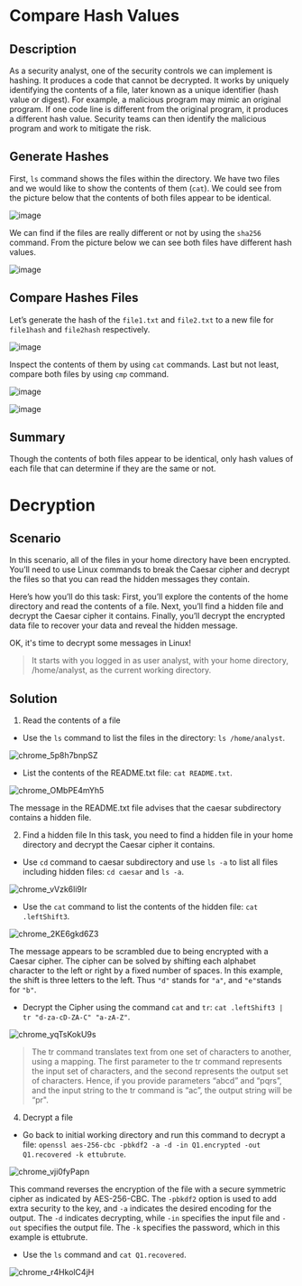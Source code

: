 # Compare Hash Values

## Description
As a security analyst, one of the security controls we can implement is hashing. It produces a code that cannot be decrypted. It works by uniquely identifying the contents of a file, later
known as a unique identifier (hash value or digest). For example, a malicious program may mimic an original program. If one code line is different from the original program, it produces a different hash value. Security teams can then identify the malicious program and work to mitigate the risk.

## Generate Hashes
First, `ls` command shows the files within the directory. We have two files and we would like to show the contents of them (`cat`). We could see from the picture below that the contents of both files appear to be identical.

![image](https://github.com/Kwangsa19/Ketmanto-Cybersecurity-Portfolio/assets/135963482/090063e2-c409-4f9f-b2a4-0e51742e0d38)

We can find if the files are really different or not by using the `sha256` command. From the picture below we can see both files have different hash values.

![image](https://github.com/Kwangsa19/Ketmanto-Cybersecurity-Portfolio/assets/135963482/e9e5aa82-14dd-41be-b9a9-a99032e96ce2)

## Compare Hashes Files
Let’s generate the hash of the `file1.txt` and `file2.txt` to a new file for `file1hash` and `file2hash` respectively.  

![image](https://github.com/Kwangsa19/Ketmanto-Cybersecurity-Portfolio/assets/135963482/43dac5fb-02a2-4a88-8649-860da04dcfc5)

Inspect the contents of them by using `cat` commands. Last but not least, compare both files by using `cmp` command.

![image](https://github.com/Kwangsa19/Ketmanto-Cybersecurity-Portfolio/assets/135963482/c1180c2b-6fc3-4af2-91c9-3396d0b3e328)

![image](https://github.com/Kwangsa19/Ketmanto-Cybersecurity-Portfolio/assets/135963482/4b18b138-0931-48bf-b3f4-9dac480ec2da)

## Summary
Though the contents of both files appear to be identical, only hash values of each file that can determine if they are the same or not.


# Decryption

## Scenario

In this scenario, all of the files in your home directory have been encrypted. You’ll need to use Linux commands to break the Caesar cipher and decrypt the files so that you can read the hidden messages they contain.

Here’s how you’ll do this task: First, you’ll explore the contents of the home directory and read the contents of a file. Next, you’ll find a hidden file and decrypt the Caesar cipher it contains. Finally, you’ll decrypt the encrypted data file to recover your data and reveal the hidden message.

OK, it's time to decrypt some messages in Linux!

> It starts with you logged in as user analyst, with your home directory, /home/analyst, as the current working directory.

## Solution 

1. Read the contents of a file
* Use the `ls` command to list the files in the directory:
`ls /home/analyst`.

![chrome_5p8h7bnpSZ](https://github.com/Kwangsa19/Ketmanto-Cybersecurity-Portfolio/assets/135963482/2bf4701d-3283-4214-afaf-5d49ff8496ea)


* List the contents of the README.txt file: 
`cat README.txt`.

![chrome_OMbPE4mYh5](https://github.com/Kwangsa19/Ketmanto-Cybersecurity-Portfolio/assets/135963482/00d86c7f-a394-42f8-9f62-45522d3a5e91)

The message in the README.txt file advises that the caesar subdirectory contains a hidden file.

2. Find a hidden file
In this task, you need to find a hidden file in your home directory and decrypt the Caesar cipher it contains.
* Use `cd` command to caesar subdirectory and use `ls -a` to list all files including hidden files: `cd caesar` and `ls -a`.
  
![chrome_vVzk6li9Ir](https://github.com/Kwangsa19/Ketmanto-Cybersecurity-Portfolio/assets/135963482/a263ea12-a496-414a-b5da-9a4e87c956af)

* Use the `cat` command to list the contents of the hidden file:
`cat .leftShift3`.

![chrome_2KE6gkd6Z3](https://github.com/Kwangsa19/Ketmanto-Cybersecurity-Portfolio/assets/135963482/35cddc8e-c1d6-4d09-886f-61a222559d9c)

The message appears to be scrambled due to being encrypted with a Caesar cipher. The cipher can be solved by shifting each alphabet character to the left or right by a fixed number of spaces. In this example, the shift is three letters to the left. Thus `"d"` stands for `"a"`, and `"e"`stands for `"b"`.

* Decrypt the Cipher using the command `cat` and `tr`:
`cat .leftShift3 | tr "d-za-cD-ZA-C" "a-zA-Z"`.

![chrome_yqTsKokU9s](https://github.com/Kwangsa19/Ketmanto-Cybersecurity-Portfolio/assets/135963482/2ae37e92-2b0d-460f-b1f0-7d31fb4921e5)

> The tr command translates text from one set of characters to another, using a mapping. The first parameter to the tr command represents the input set of characters, and the second represents the output set of characters. Hence, if you provide parameters “abcd” and “pqrs”, and the input string to the tr command is “ac”, the output string will be “pr".


4. Decrypt a file 
* Go back to initial working directory and run this command to decrypt a file:
`openssl aes-256-cbc -pbkdf2 -a -d -in Q1.encrypted -out Q1.recovered -k ettubrute`.

![chrome_vji0fyPapn](https://github.com/Kwangsa19/Ketmanto-Cybersecurity-Portfolio/assets/135963482/43b92274-8d80-44ba-b816-81dc13d25b4c)



This command reverses the encryption of the file with a secure symmetric cipher as indicated by AES-256-CBC. The `-pbkdf2` option is used to add extra security to the key, and `-a` indicates the desired encoding for the output. The `-d` indicates decrypting, while `-in` specifies the input file and `-out` specifies the output file. The `-k` specifies the password, which in this example is ettubrute.

* Use the `ls` command and `cat Q1.recovered`.

![chrome_r4HkolC4jH](https://github.com/Kwangsa19/Ketmanto-Cybersecurity-Portfolio/assets/135963482/23ce648c-b076-4124-9e56-4b6962fc71b5)




  
